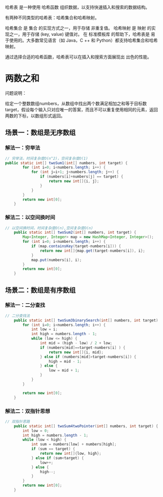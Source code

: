 哈希表 是一种使用 哈希函数 组织数据，以支持快速插入和搜索的数据结构。

有两种不同类型的哈希表：哈希集合和哈希映射。

哈希集合 是 集合 的实现方式之一，用于存储 非重复值。
哈希映射 是 映射 的实现之一，用于存储 (key, value) 键值对。
在 标准模板库 的帮助下，哈希表是 易于使用的。大多数常见语言（如 Java，C ++ 和 Python）都支持哈希集合和哈希映射。

通过选择合适的哈希函数，哈希表可以在插入和搜索方面展现出 出色的性能。

# 两数之和

问题说明：

给定一个整数数组numbers，从数组中找出两个数满足相加之和等于目标数target，假设每个输入只对应唯一的答案，而且不可以重复使用相同的元素，返回两数的下标，以数组形式返回。

## 场景一：数组是无序数组

### 解法一：穷举法
```java
// 穷举法，时间复杂度O(n^2)，空间复杂度O(1)
public static int[] twoSum1(int[] numbers, int target) {
        for (int i=0; i<numbers.length; i++) {
            for (int j=i+1; j<numbers.length; j++) {
                if (numbers[i]+numbers[j] == target) {
                    return new int[]{i, j};
                }
            }
        }
        return new int[0];
    }
```
### 解法二：以空间换时间
```java
// 以空间换时间，时间复杂度O(n),空间复杂度O(n)
    public static int[] twoSum2(int[] numbers, int target) {
        Map<Integer, Integer> map = new HashMap<Integer, Integer>();
        for (int i=0; i<numbers.length; i++) {
            if (map.containsKey(target-numbers[i])) {
                return new int[]{map.get(target-numbers[i]), i};
            }
            map.put(numbers[i], i);
        }
        return new int[0];
    }

```

## 场景二：数组是有序数组

### 解法一：二分查找
```java
// 二分查找法
    public static int[] twoSum3binarySearch(int[] numbers, int target) {
        for (int i=0; i<numbers.length; i++) {
            int low = i;
            int high = numbers.length - 1;
            while (low <= high) {
                int mid = (high - low) / 2 + low;
                if (numbers[mid]==target-numbers[i] ) {
                    return new int[]{i, mid};
                } else if (numbers[mid]>target-numbers[i]) {
                    high = mid - 1;
                } else {
                    low = mid + 1;
                }
            }
        }

        return new int[0];
    }
```

### 解法二：双指针思想
```java
// 双指针思路
    public static int[] twoSum4twoPointer(int[] numbers, int target) {
        int low = 0;
        int high = numbers.length - 1;
        while (low < high) {
            int sum = numbers[low] + numbers[high];
            if (sum == target) {
                return new int[]{low, high};
            } else if (sum<target) {
                low++;
            } else {
                high--;
            }
        }
        return new int[0];
    }
```





